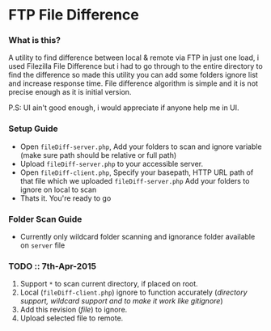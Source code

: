# FTP File Difference #

### What is this? ###

A utility to find difference between local & remote via FTP in just one load, i used Filezilla File Difference but i had to go through to the entire directory to find the difference so made this utility you can add some folders ignore list and increase response time. File difference algorithm is simple and it is not precise enough as it is initial version.

P.S: UI ain't good enough, i would appreciate if anyone help me in UI.

### Setup Guide ###

* Open `fileDiff-server.php`, Add your folders to scan and ignore variable (make sure path should be relative or full path)
* Upload `fileDiff-server.php` to your accessible server.
* Open `fileDiff-client.php`, Specify your basepath, HTTP URL path of that file which we uploaded `fileDiff-server.php` Add your folders to ignore on local to scan
* Thats it. You're ready to go

### Folder Scan Guide ###
* Currently only wildcard folder scanning and ignorance folder available on `server` file

### TODO :: 7th-Apr-2015 ###
1. Support `*` to scan current directory, if placed on root.
3. Local (`fileDiff-client.php`) ignore to function accurately (*directory support, wildcard support and to make it work like gitignore*)
2. Add this revision (*file*) to ignore.
4. Upload selected file to remote.